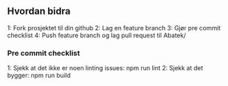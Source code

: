 ## Hvordan bidra

1: Fork prosjektet til din github
2: Lag en feature branch
3: Gjør pre commit checklist
4: Push feature branch og lag pull request til Abatek/

### Pre commit checklist
1: Sjekk at det ikke er noen linting issues: npm run lint
2: Sjekk at det bygger: npm run build


